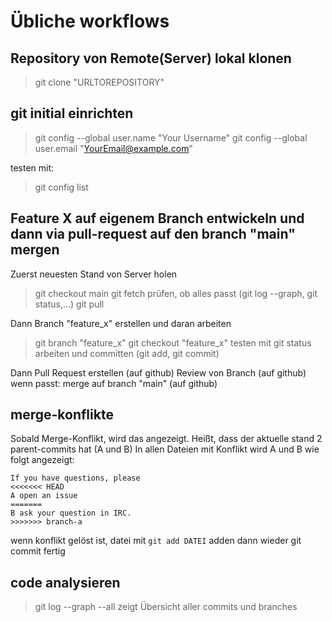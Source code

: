 # Übliche workflows
## Repository von Remote(Server) lokal klonen
>git clone "URLTOREPOSITORY"
## git initial einrichten
>git config --global user.name "Your Username"
>git config --global user.email "YourEmail@example.com"

testen mit:
>git config list

## Feature X auf eigenem Branch entwickeln und dann via pull-request auf den branch "main" mergen
Zuerst neuesten Stand von Server holen
>git checkout main
>git fetch
prüfen, ob alles passt (git log --graph, git status,...)
>git pull

Dann Branch "feature_x" erstellen und daran arbeiten
>git branch "feature_x"
>git checkout "feature_x"
testen mit git status
arbeiten und committen (git add, git commit)

Dann Pull Request erstellen (auf github)
    Review von Branch (auf github)
    wenn passt: merge auf branch "main" (auf github)

## merge-konflikte
Sobald Merge-Konflikt, wird das angezeigt.
Heißt, dass der aktuelle stand 2 parent-commits hat (A und B)
In allen Dateien mit Konflikt wird A und B wie folgt angezeigt:
```
If you have questions, please
<<<<<<< HEAD
A open an issue
=======
B ask your question in IRC.
>>>>>>> branch-a
```
wenn konflikt gelöst ist, datei mit ``git add DATEI`` adden
dann wieder git commit
fertig

## code analysieren
>git log --graph --all
zeigt Übersicht aller commits und branches


